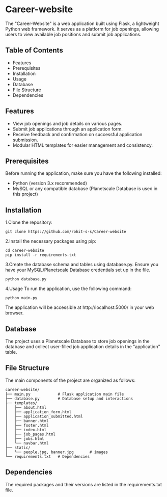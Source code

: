 # Career-website
The "Career-Website" is a web application built using Flask, a lightweight Python web framework. It serves as a platform for job openings, allowing users to view available job positions and submit job applications.
## Table of Contents
- Features
- Prerequisites
- Installation
- Usage
- Database
- File Structure
- Dependencies

## Features
- View job openings and job details on various pages.
- Submit job applications through an application form.
- Receive feedback and confirmation on successful application submission.
- Modular HTML templates for easier management and consistency.

## Prerequisites
Before running the application, make sure you have the following installed:
- Python (version 3.x recommended)
- MySQL or any compatible database (Planetscale Database is used in this project)
## Installation
1.Clone the repository:


    git clone https://github.com/rohit-s-s/Career-website
2.Install the necessary packages using pip:


    cd career-website
    pip install -r requirements.txt
3.Create the database schema and tables using database.py. Ensure you have your MySQL/Planetscale Database credentials set up in the file.


    python database.py
4.Usage
To run the application, use the following command:


    python main.py
The application will be accessible at http://localhost:5000/ in your web browser.

## Database
The project uses a Planetscale Database to store job openings in the database and collect user-filled job application details in the "application" table.

## File Structure
The main components of the project are organized as follows:
  
    career-website/
    ├── main.py            # Flask application main file
    ├── database.py        # Database setup and interactions
    ├── templates/
    │   ├── about.html
    │   ├── application_form.html
    │   ├── application_submitted.html
    │   ├── banner.html
    │   ├── footer.html
    │   ├── index.html
    │   ├── job_pages.html
    │   ├── jobs.html
    │   └── navbar.html
    ├── static/
    │   └── people.jpg, banner.jpg       # images
    └── requirements.txt   # Dependencies
## Dependencies
The required packages and their versions are listed in the requirements.txt file.

